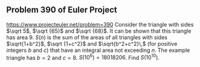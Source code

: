 ## Problem 390 of Euler Project 
https://www.projecteuler.net/problem=390
Consider the triangle with sides $\sqrt 5$, $\sqrt {65}$ and $\sqrt {68}$.
It can be shown that this triangle has area $9$.
$S(n)$ is the sum of the areas of  all triangles with sides $\sqrt{1+b^2}$, $\sqrt {1+c^2}$ and $\sqrt{b^2+c^2}\,$ (for positive integers $b$ and $c$) that have an integral area not exceeding $n$.
The example triangle has $b=2$ and $c=8$.
$S(10^6)=18018206$.
Find $S(10^{10})$.